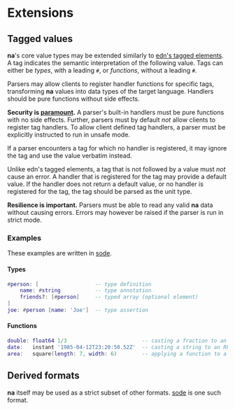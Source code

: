 # Extensions

## Tagged values

**na**'s core value types may be extended similarly to [edn's tagged elements](https://github.com/edn-format/edn/#tagged-elements). A tag indicates the semantic interpretation of the following value. Tags can either be _types_, with a leading `#`, or _functions_, without a leading `#`.

Parsers may allow clients to register handler functions for specific tags, transforming **na** values into data types of the target language. Handlers should be pure functions without side effects.

**Security is [paramount](https://owasp.org/www-project-top-ten/2017/A8_2017-Insecure_Deserialization).** A parser's built-in handlers must be pure functions with no side effects. Further, parsers must by default _not_ allow clients to register tag handlers. To allow client defined tag handlers, a parser must be explicitly instructed to run in unsafe mode.

If a parser encounters a tag for which no handler is registered, it may ignore the tag and use the value verbatim instead.

Unlike edn's tagged elements, a tag that is not followed by a value must _not_ cause an error. A handler that is registered for the tag may provide a default value. If the handler does not return a default value, or no handler is registered for the tag, the tag should be parsed as the unit type.

**Resilience is important.** Parsers must be able to read any valid **na** data without causing errors. Errors may however be raised if the parser is run in strict mode.

### Examples

These examples are written in [sode](https://github.com/kesh-lang/sode).

#### Types

```lua
#person: [                  -- type definition
    name: #string           -- type annotation
    friends?: [#person]     -- typed array (optional element)
]
joe: #person [name: 'Joe']  -- type assertion
```

#### Functions

```lua
double: float64 1/3                        -- casting a fraction to an IEEE 754 double-precision float
date:   instant '1985-04-12T23:20:50.52Z'  -- casting a string to an RFC 3339/ISO 8601 timestamp
area:   square(length: 7, width: 6)        -- applying a function to a tuple of values
```

## Derived formats

**na** itself may be used as a strict subset of other formats. [sode](https://github.com/kesh-lang/sode) is one such format.
